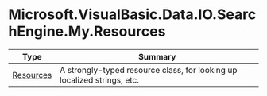 ﻿
# Microsoft.VisualBasic.Data.IO.SearchEngine.My.Resources

|Type|Summary|
|----|-------|
|[Resources](./Resources.md)|A strongly-typed resource class, for looking up localized strings, etc.|

